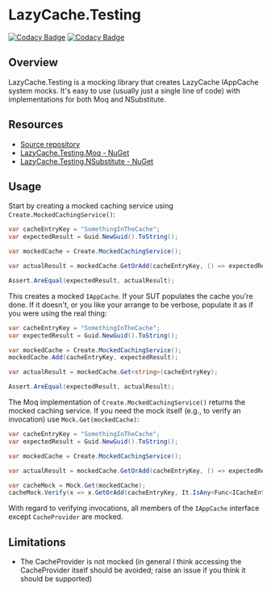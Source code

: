 # LazyCache.Testing

[![Codacy Badge](https://api.codacy.com/project/badge/Grade/0a917d1ef2b04dfea0e8a99b941dd42b)](https://www.codacy.com/manual/rgvlee/LazyCache.Testing?utm_source=github.com&amp;utm_medium=referral&amp;utm_content=rgvlee/LazyCache.Testing&amp;utm_campaign=Badge_Grade) [![Codacy Badge](https://api.codacy.com/project/badge/Coverage/0a917d1ef2b04dfea0e8a99b941dd42b)](https://www.codacy.com/manual/rgvlee/LazyCache.Testing?utm_source=github.com&utm_medium=referral&utm_content=rgvlee/LazyCache.Testing&utm_campaign=Badge_Coverage)

## Overview

LazyCache.Testing is a mocking library that creates LazyCache IAppCache system mocks. It's easy to use (usually just a single line of code) with implementations for both Moq and NSubstitute.

## Resources

-   [Source repository](https://github.com/rgvlee/LazyCache.Testing)
-   [LazyCache.Testing.Moq - NuGet](https://www.nuget.org/packages/LazyCache.Testing.Moq)
-   [LazyCache.Testing.NSubstitute - NuGet](https://www.nuget.org/packages/LazyCache.Testing.NSubstitute)

## Usage

Start by creating a mocked caching service using `Create.MockedCachingService()`:

```c#
var cacheEntryKey = "SomethingInTheCache";
var expectedResult = Guid.NewGuid().ToString();

var mockedCache = Create.MockedCachingService();

var actualResult = mockedCache.GetOrAdd(cacheEntryKey, () => expectedResult, DateTimeOffset.Now.AddMinutes(30));

Assert.AreEqual(expectedResult, actualResult);
```

This creates a mocked `IAppCache`. If your SUT populates the cache you're done. If it doesn't, or you like your arrange to be verbose, populate it as if you were using the real thing:

```c#
var cacheEntryKey = "SomethingInTheCache";
var expectedResult = Guid.NewGuid().ToString();

var mockedCache = Create.MockedCachingService();
mockedCache.Add(cacheEntryKey, expectedResult);

var actualResult = mockedCache.Get<string>(cacheEntryKey);

Assert.AreEqual(expectedResult, actualResult);
```

The Moq implementation of `Create.MockedCachingService()` returns the mocked caching service. If you need the mock itself (e.g., to verify an invocation) use `Mock.Get(mockedCache)`:

```c#
var cacheEntryKey = "SomethingInTheCache";
var expectedResult = Guid.NewGuid().ToString();

var mockedCache = Create.MockedCachingService();

var actualResult = mockedCache.GetOrAdd(cacheEntryKey, () => expectedResult, DateTimeOffset.Now.AddMinutes(30));

var cacheMock = Mock.Get(mockedCache);
cacheMock.Verify(x => x.GetOrAdd(cacheEntryKey, It.IsAny<Func<ICacheEntry, string>>()), Times.Once);
```

With regard to verifying invocations, all members of the `IAppCache` interface except `CacheProvider` are mocked.

## Limitations

-   The CacheProvider is not mocked (in general I think accessing the CacheProvider itself should be avoided; raise an issue if you think it should be supported)
